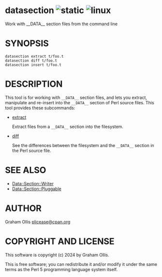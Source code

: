 # datasection ![static](https://github.com/uperl/App-datasection/workflows/static/badge.svg) ![linux](https://github.com/uperl/App-datasection/workflows/linux/badge.svg)

Work with \_\_DATA\_\_ section files from the command line

# SYNOPSIS

```
datasection extract t/foo.t
datasection diff t/foo.t
datasection insert t/foo.t
```

# DESCRIPTION

This tool is for working with `__DATA__` section files, and lets you
extract, manipulate and re-insert into the `__DATA__` section of Perl
source files.  This tool provides these subcommands:

- [extract](https://metacpan.org/pod/App::datasection::Command::extract)

    Extract files from a `__DATA__` section into the filesystem.

- [diff](https://metacpan.org/pod/App::datasection::Command::diff)

    See the differences between the filesystem and the `__DATA__`
    section in the Perl source file.

# SEE ALSO

- [Data::Section::Writer](https://metacpan.org/pod/Data::Section::Writer)
- [Data::Section::Pluggable](https://metacpan.org/pod/Data::Section::Pluggable)

# AUTHOR

Graham Ollis <plicease@cpan.org>

# COPYRIGHT AND LICENSE

This software is copyright (c) 2024 by Graham Ollis.

This is free software; you can redistribute it and/or modify it under
the same terms as the Perl 5 programming language system itself.
